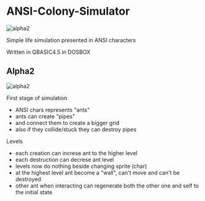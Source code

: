 # ANSI-Colony-Simulator

![alpha2](https://i.imgur.com/4rUF0nV.png)

Simple life simulation presented in ANSI characters

Written in QBASIC4.5 in DOSBOX


## Alpha2

![alpha2](https://i.imgur.com/UhAQXdN.png)

First stage of simulation

- ANSI chars represents "ants"
- ants can create "pipes"
- and connect them to create a bigger grid
- also if they collide/stuck they can destroy pipes

Levels

- each creation can increse ant to the higher level
- each destruction can decrese ant level
- levels now do nothing beside changing sprite (char)
- at the highest level ant become a "wall", can't move and can't be destroyed
- other ant when interacting can regenerate both the other one and self to the initial state

